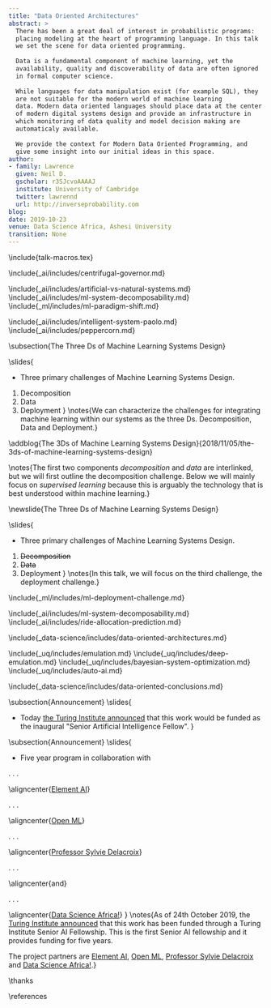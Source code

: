 ```yaml
---
title: "Data Oriented Architectures"
abstract: >
  There has been a great deal of interest in probabilistic programs:
  placing modeling at the heart of programming language. In this talk
  we set the scene for data oriented programming.
  
  Data is a fundamental component of machine learning, yet the
  availability, quality and discoverability of data are often ignored
  in formal computer science.
  
  While languages for data manipulation exist (for example SQL), they
  are not suitable for the modern world of machine learning
  data. Modern data oriented languages should place data at the center
  of modern digital systems design and provide an infrastructure in
  which monitoring of data quality and model decision making are
  automaticaly available.
  
  We provide the context for Modern Data Oriented Programming, and
  give some insight into our initial ideas in this space.
author:
- family: Lawrence
  given: Neil D.
  gscholar: r3SJcvoAAAAJ
  institute: University of Cambridge
  twitter: lawrennd
  url: http://inverseprobability.com
blog: 
date: 2019-10-23
venue: Data Science Africa, Ashesi University
transition: None
---
```


\include{talk-macros.tex}

\include{_ai/includes/centrifugal-governor.md}

\include{_ai/includes/artificial-vs-natural-systems.md}
\include{_ai/includes/ml-system-decomposability.md}
\include{_ml/includes/ml-paradigm-shift.md}

\include{_ai/includes/intelligent-system-paolo.md}
\include{_ai/includes/peppercorn.md}

\subsection{The Three Ds of Machine Learning Systems Design}

\slides{
* Three primary challenges of Machine Learning Systems Design.
1. Decomposition
2. Data 
3. Deployment
}
\notes{We can characterize the challenges for integrating machine learning within our systems as the three Ds. Decomposition, Data and Deployment.}

\addblog{The 3Ds of Machine Learning Systems Design}{2018/11/05/the-3ds-of-machine-learning-systems-design}

\notes{The first two components *decomposition* and *data* are interlinked, but we will first outline the decomposition challenge. Below we will mainly focus on *supervised learning* because this is arguably the technology that is best understood within machine learning.}

\newslide{The Three Ds of Machine Learning Systems Design}

\slides{
* Three primary challenges of Machine Learning Systems Design.
1. <s>Decomposition</s>
2. <s>Data</s>
3. Deployment
}
\notes{In this talk, we will focus on the third challenge, the deployment challenge.}

\include{_ml/includes/ml-deployment-challenge.md}

\include{_ai/includes/ml-system-decomposability.md}
\include{_ai/includes/ride-allocation-prediction.md}

\include{_data-science/includes/data-oriented-architectures.md}

\include{_uq/includes/emulation.md}
\include{_uq/includes/deep-emulation.md}
\include{_uq/includes/bayesian-system-optimization.md}
\include{_uq/includes/auto-ai.md}

\include{_data-science/includes/data-oriented-conclusions.md}

\subsection{Announcement}
\slides{
* Today [the Turing Institute announced](https://www.turing.ac.uk/news/welcoming-world-class-turing-ai-fellows-institute) that this work would be funded as the inaugural "Senior Artificial Intelligence Fellow". 
}

\subsection{Announcement}
\slides{
* Five year program in collaboration with 

. . .

  \aligncenter{[Element AI](https://www.elementai.com/)}

. . .

  \aligncenter{[Open ML](https://openml.org)}

. . .

  \aligncenter{[Professor Sylvie Delacroix](https://www.birmingham.ac.uk/staff/profiles/law/delacroix-sylvie.aspx)}

. . .

  \aligncenter{and}

. . .

  \aligncenter{[Data Science Africa!](http://datascienceafrica.org)}
}
\notes{As of 24th October 2019, the [Turing Institute announced](https://www.turing.ac.uk/news/welcoming-world-class-turing-ai-fellows-institute) that this work has been funded through a Turing Institute Senior AI Fellowship. This is the first Senior AI fellowship and it provides funding for five years. 

The project partners are [Element AI](https://www.elementai.com/),  [Open ML](https://openml.org), [Professor Sylvie Delacroix](https://www.birmingham.ac.uk/staff/profiles/law/delacroix-sylvie.aspx) and [Data Science Africa!](http://datascienceafrica.org).}


\thanks

\references


